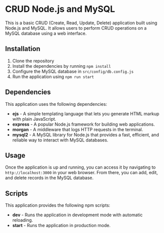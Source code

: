 # CRUD Node.js and MySQL

This is a basic CRUD (Create, Read, Update, Delete) application built using Node.js and MySQL. It allows users to perform CRUD operations on a MySQL database using a web interface.

## Installation

1. Clone the repository
2. Install the dependencies by running `npm install`
3. Configure the MySQL database in `src/config/db.config.js`
4. Run the application using `npm run start`

## Dependencies

This application uses the following dependencies:

- **ejs** - A simple templating language that lets you generate HTML markup with plain JavaScript.
- **express** - A popular Node.js framework for building web applications.
- **morgan** - A middleware that logs HTTP requests in the terminal.
- **mysql2** - A MySQL library for Node.js that provides a fast, efficient, and reliable way to interact with MySQL databases.

## Usage

Once the application is up and running, you can access it by navigating to `http://localhost:3000` in your web browser. From there, you can add, edit, and delete records in the MySQL database.

## Scripts

This application provides the following npm scripts:

- **dev** - Runs the application in development mode with automatic reloading.
- **start** - Runs the application in production mode.
